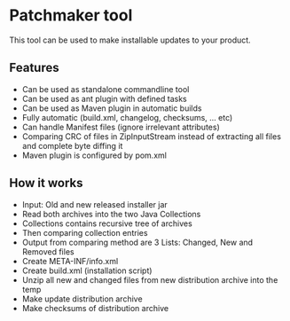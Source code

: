 # Patchmaker tool

This tool can be used to make installable updates to your product.

## Features 
* Can be used as standalone commandline tool
* Can be used as ant plugin with defined tasks
* Can be used as Maven plugin in automatic builds
* Fully automatic (build.xml, changelog, checksums, … etc)
* Can handle Manifest files (ignore irrelevant attributes)
* Comparing CRC of files in ZipInputStream instead of extracting all files and complete byte diffing it
* Maven plugin is configured by pom.xml


## How it works
* Input: Old and new released installer jar
* Read both archives into the two Java Collections
* Collections contains recursive tree of archives
* Then comparing collection entries
* Output from comparing method are 3 Lists: Changed, New and Removed files
* Create META-INF/info.xml
* Create build.xml (installation script)
* Unzip all new and changed files from new distribution archive into the temp
* Make update distribution archive
* Make checksums of distribution archive

